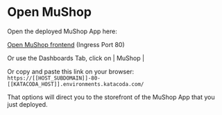 # Open MuShop

Open the deployed MuShop App here:

[Open MuShop frontend](https://[[HOST_SUBDOMAIN]]-80-[[KATACODA_HOST]].environments.katacoda.com/) (Ingress Port 80)

Or use the Dashboards Tab, click on | MuShop |

Or copy and paste this link on your browser: `https://[[HOST_SUBDOMAIN]]-80-[[KATACODA_HOST]].environments.katacoda.com/`

That options will direct you to the storefront of the MuShop App that you just deployed.
